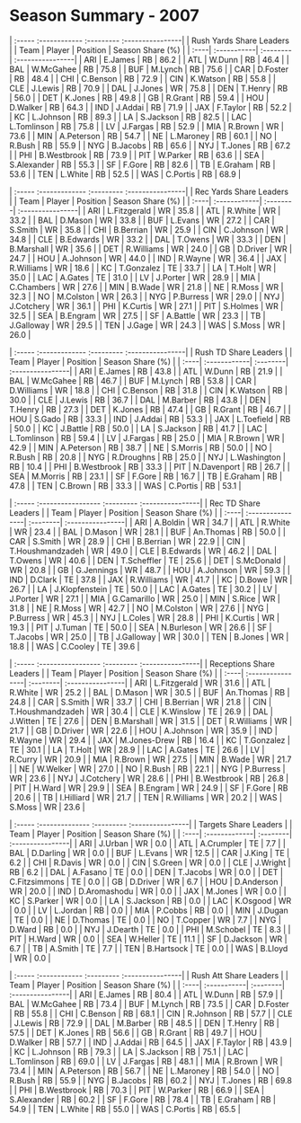 # Season Summary - 2007

| :----- :------------ :--------- :----------------|
|             Rush Yards Share Leaders             |
| Team | Player      | Position | Season Share (%) |
| :----| :-----------| :--------| :----------------|
| ARI  | E.James     | RB       | 86.2             |
| ATL  | W.Dunn      | RB       | 46.4             |
| BAL  | W.McGahee   | RB       | 75.8             |
| BUF  | M.Lynch     | RB       | 75.6             |
| CAR  | D.Foster    | RB       | 48.4             |
| CHI  | C.Benson    | RB       | 72.9             |
| CIN  | K.Watson    | RB       | 55.8             |
| CLE  | J.Lewis     | RB       | 70.9             |
| DAL  | J.Jones     | WR       | 75.8             |
| DEN  | T.Henry     | RB       | 56.0             |
| DET  | K.Jones     | RB       | 49.8             |
| GB   | R.Grant     | RB       | 59.4             |
| HOU  | D.Walker    | RB       | 64.3             |
| IND  | J.Addai     | RB       | 71.9             |
| JAX  | F.Taylor    | RB       | 52.2             |
| KC   | L.Johnson   | RB       | 89.3             |
| LA   | S.Jackson   | RB       | 82.5             |
| LAC  | L.Tomlinson | RB       | 75.8             |
| LV   | J.Fargas    | RB       | 52.9             |
| MIA  | R.Brown     | WR       | 73.6             |
| MIN  | A.Peterson  | RB       | 54.7             |
| NE   | L.Maroney   | RB       | 60.1             |
| NO   | R.Bush      | RB       | 55.9             |
| NYG  | B.Jacobs    | RB       | 65.6             |
| NYJ  | T.Jones     | RB       | 67.2             |
| PHI  | B.Westbrook | RB       | 73.9             |
| PIT  | W.Parker    | RB       | 63.6             |
| SEA  | S.Alexander | RB       | 55.3             |
| SF   | F.Gore      | RB       | 82.6             |
| TB   | E.Graham    | RB       | 53.6             |
| TEN  | L.White     | RB       | 52.5             |
| WAS  | C.Portis    | RB       | 68.9             |

| :----- :------------- :--------- :----------------|
|              Rec Yards Share Leaders              |
| Team | Player       | Position | Season Share (%) |
| :----| :------------| :--------| :----------------|
| ARI  | L.Fitzgerald | WR       | 35.8             |
| ATL  | R.White      | WR       | 33.2             |
| BAL  | D.Mason      | WR       | 33.8             |
| BUF  | L.Evans      | WR       | 27.2             |
| CAR  | S.Smith      | WR       | 35.8             |
| CHI  | B.Berrian    | WR       | 25.9             |
| CIN  | C.Johnson    | WR       | 34.8             |
| CLE  | B.Edwards    | WR       | 33.2             |
| DAL  | T.Owens      | WR       | 33.3             |
| DEN  | B.Marshall   | WR       | 35.6             |
| DET  | R.Williams   | WR       | 24.0             |
| GB   | D.Driver     | WR       | 24.7             |
| HOU  | A.Johnson    | WR       | 44.0             |
| IND  | R.Wayne      | WR       | 36.4             |
| JAX  | R.Williams   | WR       | 18.6             |
| KC   | T.Gonzalez   | TE       | 33.7             |
| LA   | T.Holt       | WR       | 35.0             |
| LAC  | A.Gates      | TE       | 31.0             |
| LV   | J.Porter     | WR       | 28.9             |
| MIA  | C.Chambers   | WR       | 27.6             |
| MIN  | B.Wade       | WR       | 21.8             |
| NE   | R.Moss       | WR       | 32.3             |
| NO   | M.Colston    | WR       | 26.3             |
| NYG  | P.Burress    | WR       | 29.0             |
| NYJ  | J.Cotchery   | WR       | 36.1             |
| PHI  | K.Curtis     | WR       | 27.1             |
| PIT  | S.Holmes     | WR       | 32.5             |
| SEA  | B.Engram     | WR       | 27.5             |
| SF   | A.Battle     | WR       | 23.3             |
| TB   | J.Galloway   | WR       | 29.5             |
| TEN  | J.Gage       | WR       | 24.3             |
| WAS  | S.Moss       | WR       | 26.0             |

| :----- :------------- :--------- :----------------|
|               Rush TD Share Leaders               |
| Team | Player       | Position | Season Share (%) |
| :----| :------------| :--------| :----------------|
| ARI  | E.James      | RB       | 43.8             |
| ATL  | W.Dunn       | RB       | 21.9             |
| BAL  | W.McGahee    | RB       | 46.7             |
| BUF  | M.Lynch      | RB       | 53.8             |
| CAR  | D.Williams   | WR       | 18.8             |
| CHI  | C.Benson     | RB       | 31.8             |
| CIN  | K.Watson     | RB       | 30.0             |
| CLE  | J.Lewis      | RB       | 36.7             |
| DAL  | M.Barber     | RB       | 43.8             |
| DEN  | T.Henry      | RB       | 27.3             |
| DET  | K.Jones      | RB       | 47.4             |
| GB   | R.Grant      | RB       | 46.7             |
| HOU  | S.Gado       | RB       | 33.3             |
| IND  | J.Addai      | RB       | 53.3             |
| JAX  | L.Toefield   | RB       | 50.0             |
| KC   | J.Battle     | RB       | 50.0             |
| LA   | S.Jackson    | RB       | 41.7             |
| LAC  | L.Tomlinson  | RB       | 59.4             |
| LV   | J.Fargas     | RB       | 25.0             |
| MIA  | R.Brown      | WR       | 42.9             |
| MIN  | A.Peterson   | RB       | 38.7             |
| NE   | S.Morris     | RB       | 50.0             |
| NO   | R.Bush       | RB       | 20.8             |
| NYG  | R.Droughns   | RB       | 25.0             |
| NYJ  | L.Washington | RB       | 10.4             |
| PHI  | B.Westbrook  | RB       | 33.3             |
| PIT  | N.Davenport  | RB       | 26.7             |
| SEA  | M.Morris     | RB       | 23.1             |
| SF   | F.Gore       | RB       | 16.7             |
| TB   | E.Graham     | RB       | 47.8             |
| TEN  | C.Brown      | RB       | 33.3             |
| WAS  | C.Portis     | RB       | 53.1             |

| :----- :----------------- :--------- :----------------|
|                  Rec TD Share Leaders                 |
| Team | Player           | Position | Season Share (%) |
| :----| :----------------| :--------| :----------------|
| ARI  | A.Boldin         | WR       | 34.7             |
| ATL  | R.White          | WR       | 23.4             |
| BAL  | D.Mason          | WR       | 28.1             |
| BUF  | An.Thomas        | RB       | 50.0             |
| CAR  | S.Smith          | WR       | 28.9             |
| CHI  | B.Berrian        | WR       | 22.9             |
| CIN  | T.Houshmandzadeh | WR       | 49.0             |
| CLE  | B.Edwards        | WR       | 46.2             |
| DAL  | T.Owens          | WR       | 40.6             |
| DEN  | T.Scheffler      | TE       | 25.6             |
| DET  | S.McDonald       | WR       | 20.8             |
| GB   | G.Jennings       | WR       | 48.7             |
| HOU  | A.Johnson        | WR       | 59.3             |
| IND  | D.Clark          | TE       | 37.8             |
| JAX  | R.Williams       | WR       | 41.7             |
| KC   | D.Bowe           | WR       | 26.7             |
| LA   | J.Klopfenstein   | TE       | 50.0             |
| LAC  | A.Gates          | TE       | 30.2             |
| LV   | J.Porter         | WR       | 27.1             |
| MIA  | G.Camarillo      | WR       | 25.0             |
| MIN  | S.Rice           | WR       | 31.8             |
| NE   | R.Moss           | WR       | 42.7             |
| NO   | M.Colston        | WR       | 27.6             |
| NYG  | P.Burress        | WR       | 45.3             |
| NYJ  | L.Coles          | WR       | 28.8             |
| PHI  | K.Curtis         | WR       | 19.3             |
| PIT  | J.Tuman          | TE       | 50.0             |
| SEA  | N.Burleson       | WR       | 26.6             |
| SF   | T.Jacobs         | WR       | 25.0             |
| TB   | J.Galloway       | WR       | 30.0             |
| TEN  | B.Jones          | WR       | 18.8             |
| WAS  | C.Cooley         | TE       | 39.6             |

| :----- :----------------- :--------- :----------------|
|                Receptions Share Leaders               |
| Team | Player           | Position | Season Share (%) |
| :----| :----------------| :--------| :----------------|
| ARI  | L.Fitzgerald     | WR       | 31.6             |
| ATL  | R.White          | WR       | 25.2             |
| BAL  | D.Mason          | WR       | 30.5             |
| BUF  | An.Thomas        | RB       | 24.8             |
| CAR  | S.Smith          | WR       | 33.7             |
| CHI  | B.Berrian        | WR       | 21.8             |
| CIN  | T.Houshmandzadeh | WR       | 30.4             |
| CLE  | K.Winslow        | TE       | 26.9             |
| DAL  | J.Witten         | TE       | 27.6             |
| DEN  | B.Marshall       | WR       | 31.5             |
| DET  | R.Williams       | WR       | 21.7             |
| GB   | D.Driver         | WR       | 22.6             |
| HOU  | A.Johnson        | WR       | 35.9             |
| IND  | R.Wayne          | WR       | 29.4             |
| JAX  | M.Jones-Drew     | RB       | 16.4             |
| KC   | T.Gonzalez       | TE       | 30.1             |
| LA   | T.Holt           | WR       | 28.9             |
| LAC  | A.Gates          | TE       | 26.6             |
| LV   | R.Curry          | WR       | 20.9             |
| MIA  | R.Brown          | WR       | 27.5             |
| MIN  | B.Wade           | WR       | 21.7             |
| NE   | W.Welker         | WR       | 27.0             |
| NO   | R.Bush           | RB       | 22.1             |
| NYG  | P.Burress        | WR       | 23.6             |
| NYJ  | J.Cotchery       | WR       | 28.6             |
| PHI  | B.Westbrook      | RB       | 26.8             |
| PIT  | H.Ward           | WR       | 29.9             |
| SEA  | B.Engram         | WR       | 24.9             |
| SF   | F.Gore           | RB       | 20.6             |
| TB   | I.Hilliard       | WR       | 21.7             |
| TEN  | R.Williams       | WR       | 20.2             |
| WAS  | S.Moss           | WR       | 23.6             |

| :----- :-------------- :--------- :----------------|
|               Targets Share Leaders                |
| Team | Player        | Position | Season Share (%) |
| :----| :-------------| :--------| :----------------|
| ARI  | J.Urban       | WR       | 0.0              |
| ATL  | A.Crumpler    | TE       | 7.7              |
| BAL  | D.Darling     | WR       | 0.0              |
| BUF  | L.Evans       | WR       | 12.5             |
| CAR  | J.King        | TE       | 6.2              |
| CHI  | R.Davis       | WR       | 0.0              |
| CIN  | S.Green       | WR       | 0.0              |
| CLE  | J.Wright      | RB       | 6.2              |
| DAL  | A.Fasano      | TE       | 0.0              |
| DEN  | T.Jacobs      | WR       | 0.0              |
| DET  | C.Fitzsimmons | TE       | 0.0              |
| GB   | D.Driver      | WR       | 6.7              |
| HOU  | D.Anderson    | WR       | 20.0             |
| IND  | D.Aromashodu  | WR       | 0.0              |
| JAX  | M.Jones       | WR       | 0.0              |
| KC   | S.Parker      | WR       | 0.0              |
| LA   | S.Jackson     | RB       | 0.0              |
| LAC  | K.Osgood      | WR       | 0.0              |
| LV   | L.Jordan      | RB       | 0.0              |
| MIA  | P.Cobbs       | RB       | 0.0              |
| MIN  | J.Dugan       | TE       | 0.0              |
| NE   | D.Thomas      | TE       | 0.0              |
| NO   | T.Copper      | WR       | 7.7              |
| NYG  | D.Ward        | RB       | 0.0              |
| NYJ  | J.Dearth      | TE       | 0.0              |
| PHI  | M.Schobel     | TE       | 8.3              |
| PIT  | H.Ward        | WR       | 0.0              |
| SEA  | W.Heller      | TE       | 11.1             |
| SF   | D.Jackson     | WR       | 6.7              |
| TB   | A.Smith       | TE       | 7.7              |
| TEN  | B.Hartsock    | TE       | 0.0              |
| WAS  | B.Lloyd       | WR       | 0.0              |

| :----- :------------ :--------- :----------------|
|              Rush Att Share Leaders              |
| Team | Player      | Position | Season Share (%) |
| :----| :-----------| :--------| :----------------|
| ARI  | E.James     | RB       | 80.4             |
| ATL  | W.Dunn      | RB       | 57.9             |
| BAL  | W.McGahee   | RB       | 73.4             |
| BUF  | M.Lynch     | RB       | 73.5             |
| CAR  | D.Foster    | RB       | 55.8             |
| CHI  | C.Benson    | RB       | 68.1             |
| CIN  | R.Johnson   | RB       | 57.7             |
| CLE  | J.Lewis     | RB       | 72.9             |
| DAL  | M.Barber    | RB       | 48.5             |
| DEN  | T.Henry     | RB       | 57.5             |
| DET  | K.Jones     | RB       | 56.6             |
| GB   | R.Grant     | RB       | 49.7             |
| HOU  | D.Walker    | RB       | 57.7             |
| IND  | J.Addai     | RB       | 64.5             |
| JAX  | F.Taylor    | RB       | 43.9             |
| KC   | L.Johnson   | RB       | 79.3             |
| LA   | S.Jackson   | RB       | 75.1             |
| LAC  | L.Tomlinson | RB       | 69.0             |
| LV   | J.Fargas    | RB       | 48.1             |
| MIA  | R.Brown     | WR       | 73.4             |
| MIN  | A.Peterson  | RB       | 56.7             |
| NE   | L.Maroney   | RB       | 54.0             |
| NO   | R.Bush      | RB       | 55.9             |
| NYG  | B.Jacobs    | RB       | 60.2             |
| NYJ  | T.Jones     | RB       | 69.8             |
| PHI  | B.Westbrook | RB       | 70.3             |
| PIT  | W.Parker    | RB       | 66.9             |
| SEA  | S.Alexander | RB       | 60.2             |
| SF   | F.Gore      | RB       | 78.4             |
| TB   | E.Graham    | RB       | 54.9             |
| TEN  | L.White     | RB       | 55.0             |
| WAS  | C.Portis    | RB       | 65.5             |

